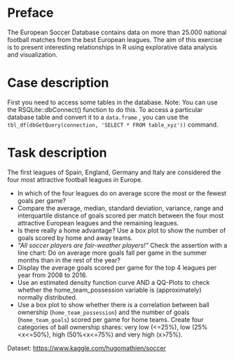 # Preface
The European Soccer Database contains data on more than 25.000 national football matches from the best European leagues. The aim of this exercise is to present interesting relationships in R using explorative data analysis and visualization.

# Case description
First you need to access some tables in the database. Note: You can use the RSQLite::dbConnect() function to do this. To access a particular
database table and convert it to a ```data.frame``` , you can use the ```tbl_df(dbGetQuery(connection, 'SELECT * FROM table_xyz'))``` command.

# Task description
The first leagues of Spain, England, Germany and Italy are considered the four most attractive football leagues in Europe.
- In which of the four leagues do on average score the most or the fewest goals per game?
- Compare the average, median, standard deviation, variance, range and interquartile distance of goals scored per match between the four most attractive European leagues and the remaining leagues.
- Is there really a home advantage? Use a box plot to show the number of goals scored by home and away teams.
- *“All soccer players are fair-weather players!”* Check the assertion with a line chart: Do on average more goals fall per game in the summer months than in the rest of the year?
- Display the average goals scored per game for the top 4 leagues per year from 2008 to 2016.
- Use an estimated density function curve AND a QQ-Plots to check whether the home_team_possession variable is (approximately) normally distributed.
- Use a box plot to show whether there is a correlation between ball ownership (```home_team_possession```) and the number of goals
(```home_team_goals```) scored per game for home teams. Create four categories of ball ownership shares: very low (<=25%), low (25%<x<=50%), high (50%<x<=75%) and very high (x>75%).

Dataset: https://www.kaggle.com/hugomathien/soccer
